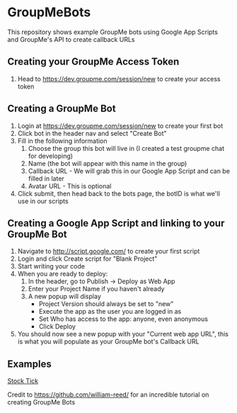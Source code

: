 # GroupMeBots
This repository shows example GroupMe bots using Google App Scripts and GroupMe's API to create callback URLs

## Creating your GroupMe Access Token
1. Head to https://dev.groupme.com/session/new to create your access token

## Creating a GroupMe Bot
1. Login at https://dev.groupme.com/session/new to create your first bot
2. Click bot in the header nav and select "Create Bot"
3. Fill in the following information
   1. Choose the group this bot will live in (I created a test groupme chat for developing)
   2. Name (the bot will appear with this name in the group)
   3. Callback URL - We will grab this in our Google App Script and can be filled in later
   4. Avatar URL - This is optional
4. Click submit, then head back to the bots page, the botID is what we'll use in our scripts

## Creating a Google App Script and linking to your GroupMe Bot
1. Navigate to http://script.google.com/ to create your first script
2. Login and click Create script for "Blank Project"
3. Start writing your code
4. When you are ready to deploy:
   1. In the header, go to Publish -> Deploy as Web App
   2. Enter your Project Name if you haven't already
   3. A new popup will display
      * Project Version should always be set to "new"
      * Execute the app as the user you are logged in as
      * Set Who has access to the app: anyone, even anonymous
      * Click Deploy
5. You should now see a new popup with your "Current web app URL", this is what you will populate as your GroupMe bot's Callback URL

## Examples
[Stock Tick](https://github.com/spencerTpatrick/GroupMeBots/blob/master/stocktick.gs)

Credit to https://github.com/william-reed/ for an incredible tutorial on creating GroupMe Bots
